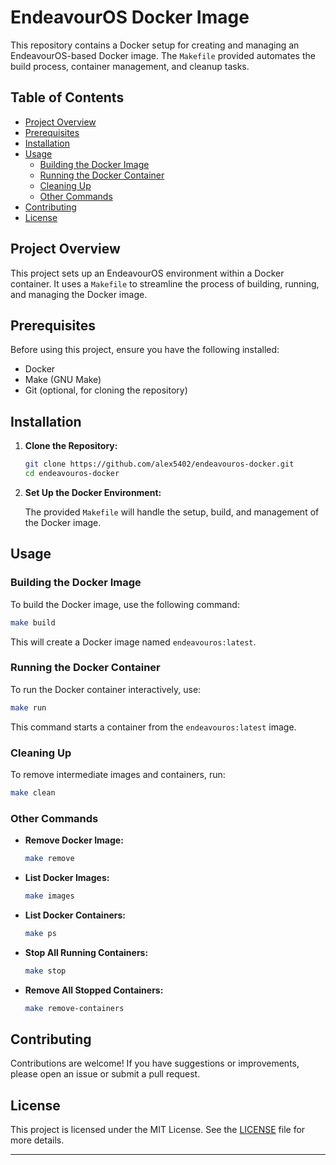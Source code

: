# EndeavourOS Docker Image

This repository contains a Docker setup for creating and managing an EndeavourOS-based Docker image. The `Makefile` provided automates the build process, container management, and cleanup tasks.

## Table of Contents

- [Project Overview](#project-overview)
- [Prerequisites](#prerequisites)
- [Installation](#installation)
- [Usage](#usage)
  - [Building the Docker Image](#building-the-docker-image)
  - [Running the Docker Container](#running-the-docker-container)
  - [Cleaning Up](#cleaning-up)
  - [Other Commands](#other-commands)
- [Contributing](#contributing)
- [License](#license)

## Project Overview

This project sets up an EndeavourOS environment within a Docker container. It uses a `Makefile` to streamline the process of building, running, and managing the Docker image.

## Prerequisites

Before using this project, ensure you have the following installed:

- Docker
- Make (GNU Make)
- Git (optional, for cloning the repository)

## Installation

1. **Clone the Repository:**

   ```bash
   git clone https://github.com/alex5402/endeavouros-docker.git
   cd endeavouros-docker
   ```

2. **Set Up the Docker Environment:**

   The provided `Makefile` will handle the setup, build, and management of the Docker image.

## Usage

### Building the Docker Image

To build the Docker image, use the following command:

```bash
make build
```

This will create a Docker image named `endeavouros:latest`.

### Running the Docker Container

To run the Docker container interactively, use:

```bash
make run
```

This command starts a container from the `endeavouros:latest` image.

### Cleaning Up

To remove intermediate images and containers, run:

```bash
make clean
```

### Other Commands

- **Remove Docker Image:**

  ```bash
  make remove
  ```

- **List Docker Images:**

  ```bash
  make images
  ```

- **List Docker Containers:**

  ```bash
  make ps
  ```

- **Stop All Running Containers:**

  ```bash
  make stop
  ```

- **Remove All Stopped Containers:**

  ```bash
  make remove-containers
  ```

## Contributing

Contributions are welcome! If you have suggestions or improvements, please open an issue or submit a pull request.

## License

This project is licensed under the MIT License. See the [LICENSE](LICENSE) file for more details.

---

